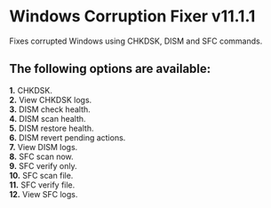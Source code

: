 # Windows Corruption Fixer v11.1.1
Fixes corrupted Windows using CHKDSK, DISM and SFC commands.

## The following options are available:
**1.** CHKDSK.  
**2.** View CHKDSK logs.  
**3.** DISM check health.  
**4.** DISM scan health.  
**5.** DISM restore health.  
**6.** DISM revert pending actions.  
**7.** View DISM logs.  
**8.** SFC scan now.  
**9.** SFC verify only.  
**10.** SFC scan file.  
**11.** SFC verify file.  
**12.** View SFC logs.

